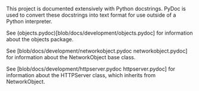 This project is documented extensively with Python docstrings. PyDoc is
used to convert these docstrings into text format for use outside of a
Python interpreter.

See (objects.pydoc)[blob/docs/development/objects.pydoc] for information about
the objects package.

See [blob/docs/development/networkobject.pydoc networkobject.pydoc] for
information about the NetworkObject base class.

See [blob/docs/development/httpserver.pydoc httpserver.pydoc] for information
about the HTTPServer class, which inherits from NetworkObject.
